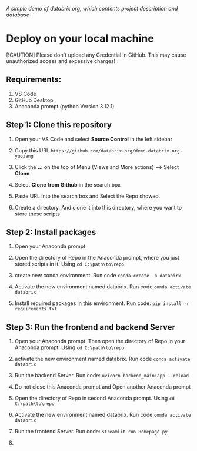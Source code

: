 *A simple demo of databrix.org, which contents project description and database*
# Deploy on your local machine

[!CAUTION]
Please don´t upload any Credential in GitHub. This may cause unauthorized access and excessive charges!

## Requirements:
1. VS Code
2. GitHub Desktop
3. Anaconda prompt (pythob Version 3.12.1)


## Step 1: Clone this repository
1. Open your VS Code and select **Source Control** in the left sidebar

2. Copy this URL `https://github.com/databrix-org/demo-databrix.org-yuqiang`

3. Click the **...** on the top of Menu (Views and More actions) --> Select **Clone**

4. Select **Clone from Github** in the search box

5. Paste URL into the search box and Select the Repo showed.

9. Create a directory. And clone it into this directory, where you want to store these scripts

## Step 2: Install packages

1. Open your Anaconda prompt

2. Open the directory of Repo in the Anaconda prompt, where you just stored scripts in it. Using `cd C:\path\to\repo`

3. create new conda environment. Run code `conda create -n databirx`

4. Activate the new environment named databrix. Run code `conda activate databrix`

5. Install required packages in this environment. Run code: `pip install -r requirements.txt`

## Step 3: Run the frontend and backend Server

1. Open your Anaconda prompt. Then open the directory of Repo in your Anaconda prompt. Using `cd C:\path\to\repo`

2. activate the new environment named databrix. Run code `conda activate databrix`

3. Run the backend Server. Run code: `uvicorn backend_main:app --reload`

3. Do not close this Anaconda prompt and Open another Anaconda prompt

4. Open the directory of Repo in second Anaconda prompt. Using `cd C:\path\to\repo`

5. Activate the new environment named databrix. Run code `conda activate databrix`

6. Run the frontend Server. Run code: `streamlit run Homepage.py`

7. 
